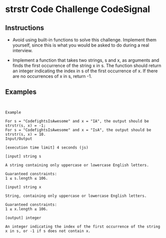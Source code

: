# strstr Code Challenge CodeSignal

## Instructions

- Avoid using built-in functions to solve this challenge. Implement them yourself, since this is what you would be asked to do during a real interview.

- Implement a function that takes two strings, s and x, as arguments and finds the first occurrence of the string x in s. The function should return an integer indicating the index in s of the first occurrence of x. If there are no occurrences of x in s, return -1.


## Examples
```


Example

For s = "CodefightsIsAwesome" and x = "IA", the output should be
strstr(s, x) = -1;
For s = "CodefightsIsAwesome" and x = "IsA", the output should be
strstr(s, x) = 10.
Input/Output

[execution time limit] 4 seconds (js)

[input] string s

A string containing only uppercase or lowercase English letters.

Guaranteed constraints:
1 ≤ s.length ≤ 106.

[input] string x

String, containing only uppercase or lowercase English letters.

Guaranteed constraints:
1 ≤ x.length ≤ 106.

[output] integer

An integer indicating the index of the first occurrence of the string x in s, or -1 if s does not contain x.



```
